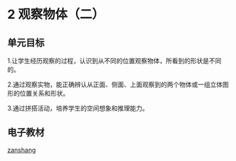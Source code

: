 # 2 观察物体（二）

## 单元目标

1.让学生经历观察的过程，认识到从不同的位置观察物体，所看到的形状是不同的。

2.通过观察实物，能正确辨认从正面、侧面、上面观察到的两个物体或一组立体图形的位置关系和形状。

3.通过拼搭活动，培养学生的空间想象和推理能力。

## 电子教材

<Ebook grade="xxsx4b" :pages="13" :paged="16" ></Ebook>

[zanshang](../res/zanshang.md ':include')
